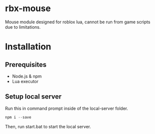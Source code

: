 # rbx-mouse
Mouse module designed for roblox lua, cannot be run from game scripts due to limitations.

# Installation
## Prerequisites
- Node.js & npm
- Lua executor

## Setup local server
Run this in command prompt inside of the local-server folder.
```ps1
npm i --save
```
Then, run start.bat to start the local server.

